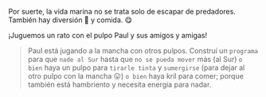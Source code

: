 <gs-attire attire-url="https://raw.githubusercontent.com/MumukiProject/mumuki-guia-gobstones-practica-funciones-kids/master/assets/attires/config_1551992414972.json"></gs-attire>
 
<gs-toolbox toolbox-url="https://raw.githubusercontent.com/MumukiProject/mumuki-guia-gobstones-practica-funciones-kids/master/assets/toolbox_1551985446801.xml"></gs-toolbox>

Por suerte, la vida marina no se trata solo de escapar de predadores. También hay diversión :space_invader: y comida. :yum:

¡Juguemos un rato con el pulpo Paul y sus amigos y amigas!

> Paul está jugando a la mancha con otros pulpos. Construí un `programa` para que `nade al Sur` hasta que `no se pueda mover` más (al Sur) `o bien` haya un pulpo para `tirarle tinta` y `sumergirse` (para dejar al otro pulpo con la mancha :stuck_out_tongue:) `o bien` haya kril para comer; porque también está hambriento y necesita energía para nadar.
